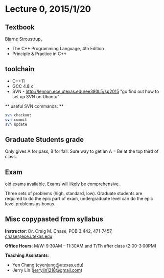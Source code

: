 # Lecture 0, 2015/1/20
## Textbook
Bjarne Stroustrup,
- The C\++ Programming Language, 4th Edition
- Principle & Practice in C\++

## toolchain
- C\++11
- GCC 4.8.x 
- SVN - http://lennon.ece.utexas.edu/ee380l.5/sp2015
  "go find out how to set up SVN on Ubuntu"

** useful SVN commands: **
```bash
svn checkout
svn commit
svn update
```

## Graduate Students grade
Only gives A for pass, B for fail. Sure way to get an A = Be at the top third of class.

## Exam
old exams available. Exams will likely be comprehensive.

Three sets of problems (high, standard, low). Graduate students are required to do the epic part of exam, undergraduate level can do the epic level problems as bonus.

## Misc copypasted from syllabus
**Instructor**: Dr. Craig M. Chase, POB 3.442, 471-7457, chase@ece.utexas.edu

**Office Hours**: M/W: 9:30AM – 11:30AM and T/Th after class (2:00-3:00PM)

**Teaching Assistants**:
- Yen Chang (cyenjung@utexas.edu)
- Jerry Lin (jerrylin1218@gmail.com)

